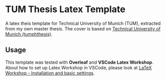 # TUM Thesis Latex Template
A latex theis template for Technical University of Munich (TUM), extracted from my own master thesis. The cover is based on [Technical University of Munich (tumphthesis)](https://www.overleaf.com/latex/templates/technical-university-of-munich-tumphthesis/gzzqnqhbwwpb).

## Usage
This template was tested with **Overleaf** and **VSCode Latex Workshop**. About how to set up Latex Workshop in VSCode, please look at [LaTeX Workshop - Installation and basic settings](https://github.com/James-Yu/LaTeX-Workshop/wiki/Install).
